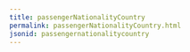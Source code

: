 ```yaml
---
title: passengerNationalityCountry
permalink: passengerNationalityCountry.html
jsonid: passengernationalitycountry
---
```

